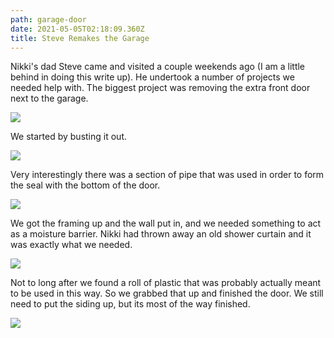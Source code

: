 ```yaml
---
path: garage-door
date: 2021-05-05T02:18:09.360Z
title: Steve Remakes the Garage
---
```

Nikki's dad Steve came and visited a couple weekends ago (I am a little behind in doing this write up). He undertook a number of projects we needed help with. The biggest project was removing the extra front door next to the garage.

<img src="../../static/assets/door_before.jpg" />

We started by busting it out.

<img src="../../static/assets/door_progress.jpg" />

Very interestingly there was a section of pipe that was used in order to form the seal with the bottom of the door.

<img src="../../static/assets/door_pipe.jpg" />

We got the framing up and the wall put in, and we needed something to act as a moisture barrier. Nikki had thrown away an old shower curtain and it was exactly what we needed.

<img src="../../static/assets/door_shower.jpg" />

Not to long after we found a roll of plastic that was probably actually meant to be used in this way. So we grabbed that up and finished the door. We still need to put the siding up, but its most of the way finished.

<img src="../../static/assets/door_finished.jpg" />